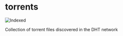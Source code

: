 torrents 
========
![Indexed](https://img.shields.io/badge/indexed-137870-blue)

Collection of torrent files discovered in the DHT network
